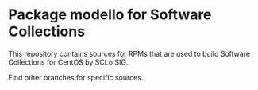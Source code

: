 # Package modello for Software Collections

This repository contains sources for RPMs that are used
to build Software Collections for CentOS by SCLo SIG.

Find other branches for specific sources.
